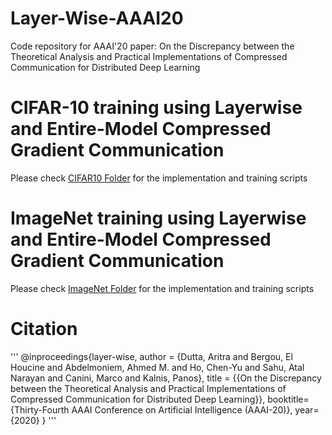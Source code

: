 # Layer-Wise-AAAI20
Code repository for AAAI'20 paper: On the Discrepancy between the Theoretical Analysis and Practical Implementations of Compressed Communication for Distributed Deep Learning

# CIFAR-10 training using Layerwise and Entire-Model Compressed Gradient Communication
Please check [CIFAR10 Folder](/CIFAR10) for the implementation and training scripts

# ImageNet training using Layerwise and Entire-Model Compressed Gradient Communication
Please check [ImageNet Folder](/IMAGENET) for the implementation and training scripts

# Citation
'''
@inproceedings{layer-wise,
    author = {Dutta, Aritra and Bergou, El Houcine and Abdelmoniem, Ahmed M. and Ho, Chen-Yu and Sahu, Atal Narayan and Canini, Marco and Kalnis, Panos},
    title = {{On the Discrepancy between the Theoretical Analysis and Practical Implementations of Compressed Communication for Distributed Deep Learning}},
    booktitle={Thirty-Fourth AAAI Conference on Artificial Intelligence (AAAI-20)},
year={2020}
}
'''
